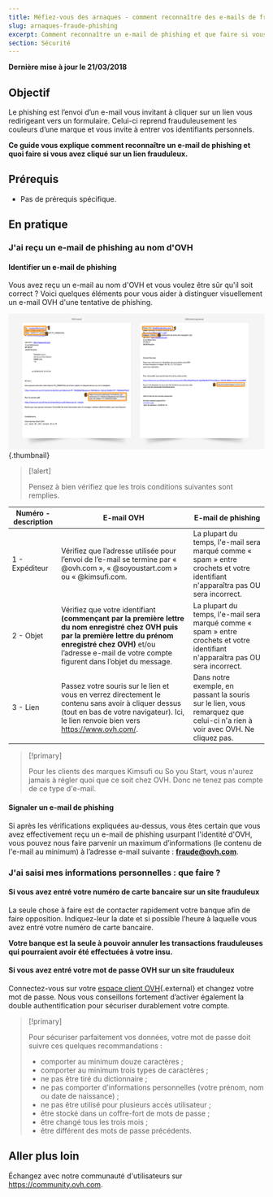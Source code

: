 ```yaml
---
title: Méfiez-vous des arnaques - comment reconnaître des e-mails de fraude et de phishing
slug: arnaques-fraude-phishing
excerpt: Comment reconnaître un e-mail de phishing et que faire si vous avez cliqué sur un lien frauduleux ?
section: Sécurité
---
```


**Dernière mise à jour le 21/03/2018**

## Objectif

Le phishing est l’envoi d’un e-mail vous invitant à cliquer sur un lien vous redirigeant vers un formulaire. Celui-ci reprend frauduleusement les couleurs d’une marque et vous invite à entrer vos identifiants personnels.

**Ce guide vous explique comment reconnaître un e-mail de phishing et quoi faire si vous avez cliqué sur un lien frauduleux.**


## Prérequis

- Pas de prérequis spécifique.


## En pratique

### J'ai reçu un e-mail de phishing au nom d'OVH

#### Identifier un e-mail de phishing

Vous avez reçu un e-mail au nom d'OVH et vous voulez être sûr qu'il soit correct ? Voici quelques éléments pour vous aider à distinguer visuellement un e-mail OVH d'une tentative de phishing.

![Différence entre e-mail OVH et e-mail de phishing](images/phishing_email.png){.thumbnail}

> [!alert]
> 
> Pensez à bien vérifiez que les trois conditions suivantes sont remplies.
> 

|Numéro - description|E-mail OVH|E-mail de phishing|
|---|---|---|
|1 - Expéditeur|Vérifiez que l’adresse utilisée pour l’envoi de l’e-mail se termine par « @ovh.com », « @soyoustart.com » ou « @kimsufi.com.|La plupart du temps, l'e-mail sera marqué comme « spam » entre crochets et votre identifiant n'apparaîtra pas OU sera incorrect.|L'expéditeur du mail sera forcément une adresse qui ne vient pas d'OVH.|
|2 - Objet|Vérifiez que votre identifiant **(commençant par la première lettre du nom enregistré chez OVH puis par la première lettre du prénom enregistré chez OVH)** et/ou l’adresse e-mail de votre compte figurent dans l’objet du message.|La plupart du temps, l'e-mail sera marqué comme « spam » entre crochets et votre identifiant n'apparaîtra pas OU sera incorrect.|
|3 - Lien|Passez votre souris sur le lien et vous en verrez directement le contenu sans avoir à cliquer dessus (tout en bas de votre navigateur). Ici, le lien renvoie bien vers https://www.ovh.com/.|Dans notre exemple, en passant la souris sur le lien, vous remarquez que celui-ci n'a rien à voir avec OVH. Ne cliquez pas.|


> [!primary]
> 
> Pour les clients des marques Kimsufi ou So you Start, vous n'aurez jamais à régler quoi que ce soit chez OVH. Donc ne tenez pas compte de ce type d'e-mail.
> 

#### Signaler un e-mail de phishing


Si après les vérifications expliquées au-dessus, vous êtes certain que vous avez effectivement reçu un e-mail de phishing usurpant l'identité d'OVH, vous pouvez nous faire parvenir un maximum d’informations (le contenu de l'e-mail au minimum) à l’adresse e-mail suivante : **<fraude@ovh.com>**.


### J'ai saisi mes informations personnelles : que faire ?

#### Si vous avez entré votre numéro de carte bancaire sur un site frauduleux

La seule chose à faire est de contacter rapidement votre banque afin de faire opposition. Indiquez-leur la date et si possible l’heure à laquelle vous avez entré votre numéro de carte bancaire.

**Votre banque est la seule à pouvoir annuler les transactions frauduleuses qui pourraient avoir été effectuées à votre insu.**


#### Si vous avez entré votre mot de passe OVH sur un site frauduleux

Connectez-vous sur votre [espace client OVH](https://www.ovh.com/auth/?action=gotomanager&){.external} et changez votre mot de passe. Nous vous conseillons fortement d’activer également la double authentification pour sécuriser durablement votre compte.

> [!primary]
>
> Pour sécuriser parfaitement vos données, votre mot de passe doit suivre ces quelques recommandations :
>
> - comporter au minimum douze caractères ;
> - comporter au minimum trois types de caractères ;
> - ne pas être tiré du dictionnaire ;
> - ne pas comporter d’informations personnelles (votre prénom, nom ou date de naissance) ;
> - ne pas être utilisé pour plusieurs accès utilisateur ;
> - être stocké dans un coffre-fort de mots de passe ;
> - être changé tous les trois mois ;
> - être différent des mots de passe précédents.
>


## Aller plus loin

Échangez avec notre communauté d'utilisateurs sur <https://community.ovh.com>.